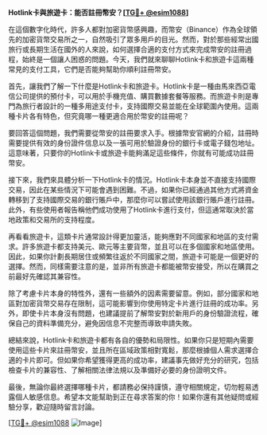**Hotlink卡與旅遊卡：能否註冊幣安？[[TG💪+ @esim1088](https://t.me/s/esim1088)]**

在這個數字化時代，許多人都對加密貨幣感興趣，而幣安（Binance）作為全球領先的加密貨幣交易所之一，自然吸引了眾多用戶的目光。然而，對於那些經常出國旅行或長期生活在國外的人來說，如何選擇合適的支付方式來完成幣安的註冊過程，始終是一個讓人困惑的問題。今天，我們就來聊聊Hotlink卡和旅遊卡這兩種常見的支付工具，它們是否能夠幫助你順利註冊幣安。

首先，讓我們了解一下什麼是Hotlink卡和旅遊卡。Hotlink卡是一種由馬來西亞電信公司提供的預付卡，可以用於手機充值、購買數據套餐等服務。而旅遊卡則是專門為旅行者設計的一種多用途支付卡，支持國際交易並能在全球範圍內使用。這兩種卡片各有特色，但究竟哪一種更適合用於幣安的註冊呢？

要回答這個問題，我們需要從幣安的註冊要求入手。根據幣安官網的介紹，註冊時需要提供有效的身份證件信息以及一張可用於驗證身份的銀行卡或電子錢包地址。這意味著，只要你的Hotlink卡或旅遊卡能夠滿足這些條件，你就有可能成功註冊幣安。

接下來，我們來具體分析一下Hotlink卡的情況。Hotlink卡本身並不直接支持國際交易，因此在某些情況下可能會遇到困難。不過，如果你已經通過其他方式將資金轉移到了支持國際交易的銀行賬戶中，那麼你可以嘗試使用該銀行賬戶進行註冊。此外，有些使用者報告稱他們成功使用了Hotlink卡進行支付，但這通常取決於當地政策和交易所的支持程度。

再看看旅遊卡，這類卡片通常設計得更加靈活，能夠應對不同國家和地區的支付需求。許多旅遊卡都支持美元、歐元等主要貨幣，並且可以在多個國家和地區使用。因此，如果你計劃長期居住或頻繁往返於不同國家之間，旅遊卡可能是一個更好的選擇。然而，同樣需要注意的是，並非所有旅遊卡都能被幣安接受，所以在購買之前最好先確認其兼容性。

除了考慮卡片本身的特性外，還有一些額外的因素需要留意。例如，部分國家和地區對加密貨幣交易存在限制，這可能影響到你使用特定卡片進行註冊的成功率。另外，即使卡片本身沒有問題，也建議提前了解幣安對於新用戶的身份驗證流程，確保自己的資料準備充分，避免因信息不完整而導致申請失敗。

總結來說，Hotlink卡和旅遊卡都有各自的優勢和局限性。如果你只是短期內需要使用這些卡片來註冊幣安，並且所在區域政策相對寬鬆，那麼根據個人需求選擇合適的卡片即可。但如果你希望獲得更高的成功率，建議事先做好充分的研究，包括檢查卡片的兼容性、了解相關法律法規以及準備好必要的身份證明文件。

最後，無論你最終選擇哪種卡片，都請務必保持謹慎，遵守相關規定，切勿輕易透露個人敏感信息。希望本文能幫助到正在尋求答案的你！如果你還有其他疑問或經驗分享，歡迎隨時留言討論。

[[TG💪+ @esim1088](https://t.me/s/esim1088) ![Image](https://i.postimg.cc/4NQfJmqS/Snipaste-2025-05-13-00-14-12.png)]